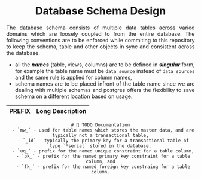 <h1 align = "center">Database Schema Design</h1>

<div align = "justify">

The database schema consists of multiple data tables across varied domains which are loosely coupled to from the entire
database. The following conventions are to be enforced while commiting to this repository to keep the schema, table and
other objects in sync and consistent across the database.

- all the **_names_** (table, views, columns) are to be defined in **_singular_** form, for example the table name must
  be `data_source` instead of `data_sources` and the same rule is applied for column names,
- schema names are to be placed infront of the table name since we are dealing with multiple schemas and postgres
  offers the flexibility to save schema on a different location based on usage.

<div align = "center">

| PREFIX | Long Description |
| :----: | :--------------: |

```
# 🚧 TODO Documentation
  - `mw_` - used for table names which stores the master data, and are typically not a transactional table,
  - `_id` - typically the primary key for a transactional table of type `*serial` stored in the database,
  - `uq_` - prefix for the named unique constraint for a table column,
  - `pk_` - prefix for the named primary key constraint for a table column, and
  - `fk_` - prefix for the named foreign key constraing for a table column.
```

</div>

</div>
